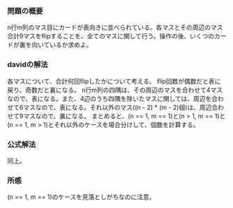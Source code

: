 ### 問題の概要
n行m列のマス目にカードが表向きに並べられている。各マスとその周辺のマス合計9マスをflipすることを、全てのマスに関して行う。操作の後、いくつのカードが裏を向いているか求めよ。

### davidの解法
各マスについて、合計何回flipしたかについて考える。
flip回数が偶数だと表に戻り、奇数だと裏になる。
n行m列の四隅は、その周辺のマスを合わせて4マスなので、表になる。また、4辺のうち四隅を除いたマスに関しては、周辺を合わせて6マスなので、表になる。それ以外のマス((n - 2) * (m - 2)個)は、周辺合わせて9マスなので、裏になる。
まとめると、(n == 1, m == 1)と(n > 1, m == 1)と(n == 1, m > 1)とそれ以外のケースを場合分けして、個数を計算する。

### 公式解法
同上。

### 所感
(n == 1, m == 1)のケースを見落としがちなのに注意。

